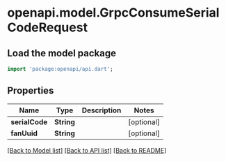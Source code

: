 # openapi.model.GrpcConsumeSerialCodeRequest

## Load the model package
```dart
import 'package:openapi/api.dart';
```

## Properties
Name | Type | Description | Notes
------------ | ------------- | ------------- | -------------
**serialCode** | **String** |  | [optional] 
**fanUuid** | **String** |  | [optional] 

[[Back to Model list]](../README.md#documentation-for-models) [[Back to API list]](../README.md#documentation-for-api-endpoints) [[Back to README]](../README.md)


